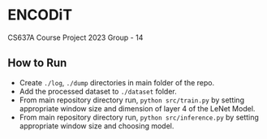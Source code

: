 # ENCODiT

CS637A Course Project 2023
Group - 14

## How to Run

- Create `./log`, `./dump` directories in main folder of the repo.
- Add the processed dataset to `./dataset` folder.
- From main repository directory run, `python src/train.py` by setting appropriate window size and dimension of layer 4 of the LeNet Model.
- From main repository directory run, `python src/inference.py` by setting appropriate window size and choosing model.
